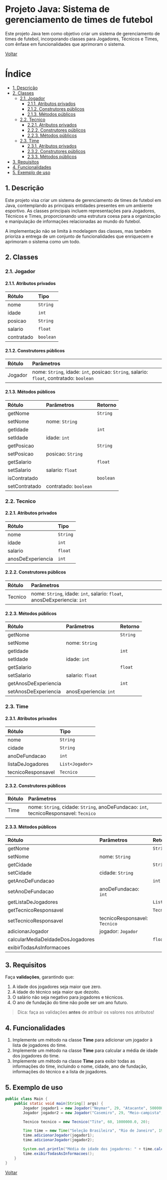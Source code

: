 # Projeto Java: Sistema de gerenciamento de times de futebol

Este projeto Java tem como objetivo criar um sistema de gerenciamento de times de futebol, incorporando classes para Jogadores, Técnicos e Times, com ênfase em funcionalidades que aprimoram o sistema.

[Voltar](../../README.md)

# Índice

<!-- TOC -->

- [1. Descrição](#1-descri%C3%A7%C3%A3o)
- [2. Classes](#2-classes)
  - [2.1. Jogador](#21-jogador)
    - [2.1.1. Atributos privados](#211-atributos-privados)
    - [2.1.2. Construtores públicos](#212-construtores-p%C3%BAblicos)
    - [2.1.3. Métodos públicos](#213-m%C3%A9todos-p%C3%BAblicos)
  - [2.2. Tecnico](#22-tecnico)
    - [2.2.1. Atributos privados](#221-atributos-privados)
    - [2.2.2. Construtores públicos](#222-construtores-p%C3%BAblicos)
    - [2.2.3. Métodos públicos](#223-m%C3%A9todos-p%C3%BAblicos)
  - [2.3. Time](#23-time)
    - [2.3.1. Atributos privados](#231-atributos-privados)
    - [2.3.2. Construtores públicos](#232-construtores-p%C3%BAblicos)
    - [2.3.3. Métodos públicos](#233-m%C3%A9todos-p%C3%BAblicos)
- [3. Requisitos](#3-requisitos)
- [4. Funcionalidades](#4-funcionalidades)
- [5. Exemplo de uso](#5-exemplo-de-uso)

<!-- /TOC -->

## 1. Descrição

Este projeto visa criar um sistema de gerenciamento de times de futebol em Java, contemplando as principais entidades presentes em um ambiente esportivo. As classes principais incluem representações para Jogadores, Técnicos e Times, proporcionando uma estrutura coesa para a organização e manipulação de informações relacionadas ao mundo do futebol.

A implementação não se limita à modelagem das classes, mas também prioriza a entrega de um conjunto de funcionalidades que enriquecem e aprimoram o sistema como um todo.

## 2. Classes

### 2.1. Jogador

#### 2.1.1. Atributos privados

| Rótulo     | Tipo      |
| :--------- | :-------- |
| nome       | `String`  |
| idade      | `int`     |
| posicao    | `String`  |
| salario    | `float`   |
| contratado | `boolean` |

#### 2.1.2. Construtores públicos

| Rótulo  | Parâmetros                                                                               |
| :------ | :--------------------------------------------------------------------------------------- |
| Jogador | nome: `String`, idade: `int`, posicao: `String`, salario: `float`, contratado: `boolean` |

#### 2.1.3. Métodos públicos

| Rótulo        | Parâmetros            | Retorno   |
| :------------ | :-------------------- | :-------- |
| getNome       |                       | `String`  |
| setNome       | nome: `String`        |           |
| getIdade      |                       | `int`     |
| setIdade      | idade: `int`          |           |
| getPosicao    |                       | `String`  |
| setPosicao    | posicao: `String`     |           |
| getSalario    |                       | `float`   |
| setSalario    | salario: `float`      |           |
| isContratado  |                       | `boolean` |
| setContratado | contratado: `boolean` |           |

### 2.2. Tecnico

#### 2.2.1. Atributos privados

| Rótulo            | Tipo     |
| :---------------- | :------- |
| nome              | `String` |
| idade             | `int`    |
| salario           | `float`  |
| anosDeExperiencia | `int`    |

#### 2.2.2. Construtores públicos

| Rótulo  | Parâmetros                                                               |
| :------ | :----------------------------------------------------------------------- |
| Tecnico | nome: `String`, idade: `int`, salario: `float`, anosDeExperiencia: `int` |

#### 2.2.3. Métodos públicos

| Rótulo               | Parâmetros             | Retorno  |
| :------------------- | :--------------------- | :------- |
| getNome              |                        | `String` |
| setNome              | nome: `String`         |          |
| getIdade             |                        | `int`    |
| setIdade             | idade: `int`           |          |
| getSalario           |                        | `float`  |
| setSalario           | salario: `float`       |          |
| getAnosDeExperiencia |                        | `int`    |
| setAnosDeExperiencia | anosExperiencia: `int` |          |

### 2.3. Time

#### 2.3.1. Atributos privados

| Rótulo             | Tipo            |
| :----------------- | :-------------- |
| nome               | `String`        |
| cidade             | `String`        |
| anoDeFundacao      | `int`           |
| listaDeJogadores   | `List<Jogador>` |
| tecnicoResponsavel | `Tecnico`       |

#### 2.3.2. Construtores públicos

| Rótulo | Parâmetros                                                                            |
| :----- | :------------------------------------------------------------------------------------ |
| Time   | nome: `String`, cidade: `String`, anoDeFundacao: `int`, tecnicoResponsavel: `Tecnico` |

#### 2.3.3. Métodos públicos

| Rótulo                           | Parâmetros                    | Retorno         |
| :------------------------------- | :---------------------------- | :-------------- |
| getNome                          |                               | `String`        |
| setNome                          | nome: `String`                |                 |
| getCidade                        |                               | `String`        |
| setCidade                        | cidade: `String`              |                 |
| getAnoDeFundacao                 |                               | `int`           |
| setAnoDeFundacao                 | anoDeFundacao: `int`          |                 |
| getListaDeJogadores              |                               | `List<Jogador>` |
| getTecnicoResponsavel            |                               | `Tecnico`       |
| setTecnicoResponsavel            | tecnicoResponsavel: `Tecnico` |                 |
| adicionarJogador                 | jogador: `Jogador`            |                 |
| calcularMediaDeIdadeDosJogadores |                               | `float`         |
| exibirTodasAsInformacoes         |                               |                 |

## 3. Requisitos

Faça **validações**, garantindo que:

1. A idade dos jogadores seja maior que zero.
1. A idade do técnico seja maior que dezoito.
1. O salário não seja negativo para jogadores e técnicos.
1. O ano de fundação do time não pode ser um ano futuro.

> Dica: faça as validações **antes** de atribuir os valores nos atributos!

## 4. Funcionalidades

1. Implemente um método na classe **Time** para adicionar um jogador à lista de jogadores do time.
1. Implemente um método na classe **Time** para calcular a média de idade dos jogadores do time.
1. Implemente um método na classe **Time** para exibir todas as informações do time, incluindo o nome, cidade, ano de fundação, informações do técnico e a lista de jogadores.

## 5. Exemplo de uso

```java
public class Main {
    public static void main(String[] args) {
        Jogador jogador1 = new Jogador("Neymar", 29, "Atacante", 500000.0, true);
        Jogador jogador2 = new Jogador("Casemiro", 29, "Meio-campista", 300000.0, true);

        Tecnico tecnico = new Tecnico("Tite", 60, 1000000.0, 20);

        Time time = new Time("Seleção Brasileira", "Rio de Janeiro", 1914, tecnico);
        time.adicionarJogador(jogador1);
        time.adicionarJogador(jogador2);

        System.out.println("Média de idade dos jogadores: " + time.calcularMediaDeIdadeDosJogadores());
        time.exibirTodasAsInformacoes();
    }
}
```

[Voltar](../../README.md)
